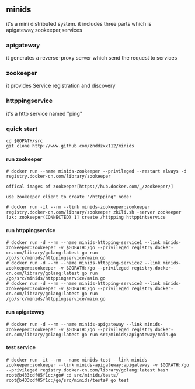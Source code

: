 ## minids

it's a mini distributed system.
it includes three parts which is apigateway,zookeeper,services

### apigateway

it generates a reverse-proxy server which send the request to services

### zookeeper

it provides Service registration and discovery

### httppingservice

it's a http service named "ping"

### quick start
```
cd $GOPATH/src
git clone http://www.github.com/znddzxx112/minids
```

#### run zookeeper
```
# docker run --name minids-zookeeper --privileged --restart always -d registry.docker-cn.com/library/zookeeper

offical images of zookeeper[https://hub.docker.com/_/zookeeper/]

use zookeeper client to create "/httpping" node:

# docker run -it --rm --link minids-zookeeper:zookeeper registry.docker-cn.com/library/zookeeper zkCli.sh -server zookeeper
[zk: zookeeper(CONNECTED) 1] create /httpping httppintservice
```

#### run httppingservice
```
# docker run -d --rm --name minids-httpping-service1 --link minids-zookeeper:zookeeper -v $GOPATH:/go --privileged registry.docker-cn.com/library/golang:latest go run /go/src/minids/httppingservice/main.go
# docker run -d --rm --name minids-httpping-service2 --link minids-zookeeper:zookeeper -v $GOPATH:/go --privileged registry.docker-cn.com/library/golang:latest go run /go/src/minids/httppingservice/main.go
# docker run -d --rm --name minids-httpping-service3 --link minids-zookeeper:zookeeper -v $GOPATH:/go --privileged registry.docker-cn.com/library/golang:latest go run /go/src/minids/httppingservice/main.go
```

#### run apigateway
```
# docker run -d --rm --name minids-apigateway --link minids-zookeeper:zookeeper -v $GOPATH:/go --privileged registry.docker-cn.com/library/golang:latest go run src/minids/apigateway/main.go
```

#### test service
```
# docker run -it --rm --name minids-test --link minids-zookeeper:zookeeper --link minids-apigateway:apigateway -v $GOPATH:/go --privileged registry.docker-cn.com/library/golang:latest bash
root@b433cdf05f1c:/go# cd src/minids/tests/
root@b433cdf05f1c:/go/src/minids/tests# go test
```
